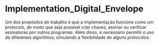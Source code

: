 # Implementation_Digital_Envelope
Um dos propósitos do trabalho é que a implementação funcione como um protocolo, de modo que seja possível criar chaves, assinar ou verificar assinaturas por outros programas. Além disso, é necessário permitir o uso de diferentes algoritmos, simulando a flexibilidade de alguns protocolos.
